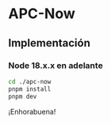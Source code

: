 # APC-Now

## Implementación
### Node 18.x.x en adelante

```bash
cd ./apc-now
pnpm install
pnpm dev
```

¡Enhorabuena!
